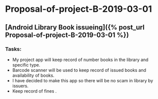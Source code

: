 
# Proposal-of-project-B-2019-03-01

## [Android Library Book issueing]({% post_url Proposal-of-project-B-2019-03-01 %})

### Tasks:
* My project app will keep record of number books in the library and specific type.
* Barcode scanner will be used to keep record of issued books and availability of books.
* I have decided to make this app so there will be no scam in library by issuers.
* Keep record of fines .

